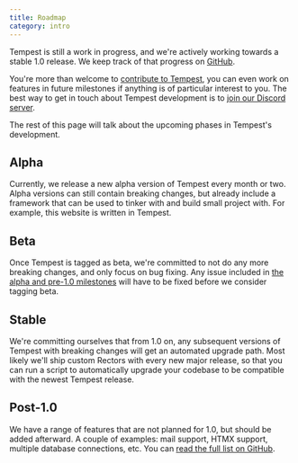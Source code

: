 ```yaml
---
title: Roadmap
category: intro
---
```


Tempest is still a work in progress, and we're actively working towards a stable 1.0 release. We keep track of that progress on [GitHub](https://github.com/tempestphp/tempest-framework/milestones).

You're more than welcome to [contribute to Tempest](https://github.com/tempestphp/tempest-framework), you can even work on features in future milestones if anything is of particular interest to you. The best way to get in touch about Tempest development is to [join our Discord server](https://discord.gg/pPhpTGUMPQ).

The rest of this page will talk about the upcoming phases in Tempest's development.

## Alpha

Currently, we release a new alpha version of Tempest every month or two. Alpha versions can still contain breaking changes, but already include a framework that can be used to tinker with and build small project with. For example, this website is written in Tempest.

## Beta

Once Tempest is tagged as beta, we're committed to not do any more breaking changes, and only focus on bug fixing. Any issue included in [the alpha and pre-1.0 milestones](https://github.com/tempestphp/tempest-framework/milestones) will have to be fixed before we consider tagging beta.

## Stable

We're committing ourselves that from 1.0 on, any subsequent versions of Tempest with breaking changes will get an automated upgrade path. Most likely we'll ship custom Rectors with every new major release, so that you can run a script to automatically upgrade your codebase to be compatible with the newest Tempest release.

## Post-1.0

We have a range of features that are not planned for 1.0, but should be added afterward. A couple of examples: mail support, HTMX support, multiple database connections, etc. You can [read the full list on GitHub](https://github.com/tempestphp/tempest-framework/milestone/13).
